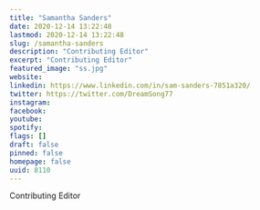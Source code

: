 ```yaml
---
title: "Samantha Sanders"
date: 2020-12-14 13:22:48
lastmod: 2020-12-14 13:22:48
slug: /samantha-sanders
description: "Contributing Editor"
excerpt: "Contributing Editor"
featured_image: "ss.jpg"
website: 
linkedin: https://www.linkedin.com/in/sam-sanders-7851a320/
twitter: https://twitter.com/DreamSong77
instagram: 
facebook: 
youtube: 
spotify: 
flags: []
draft: false
pinned: false
homepage: false
uuid: 8110
---
```

Contributing Editor
